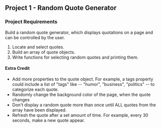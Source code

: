 ## Project 1 - Random Quote Generator

### Project Requirements

Build a random quote generator, which displays quotations on a page and can be controlled by the user.

1. Locate and select quotes.
2. Build an array of quote objects.
3. Write functions for selecting random quotes and printing them.

#### Extra Credit

* Add more properties to the quote object. For example, a tags property could include a list of "tags" like -- "humor", "business", "politics" -- to categorize each quote.
* Randomly change the background color of the page, when the quote changes
* Don't display a random quote more than once until ALL quotes from the array have been displayed.
* Refresh the quote after a set amount of time. For example, every 30 seconds, make a new quote appear. 